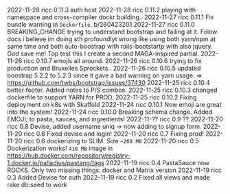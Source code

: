 2022-11-28 ricc 0.11.3 auth host
2022-11-28 ricc 0.11.2 playing with namespace and cross-compiler dockr building..
2022-11-27 ricc 0.11.1 Fix bundle warning in `Dockerfile`. b/260423201
2022-11-27 ricc 0.11.0 BREAKING_CHANGE trying to understand bootstrap and failing at it. Folow docs i believe im doing sth profoundlyt wrong like using
                    both yarn/npm at same time and both auto-boostrap with rails-bootstartp with also jquery. God save me! Top test this I create
                    a second MAGA-inspired partial.
2022-11-26 ricc 0.10.7 emojis all around.
2022-11-26 ricc 0.10.6 trying to fix production and Bruxelles Sprockets..
2022-11-26 ricc 0.10.5 updated boostrap 5.2.2 to 5.2.3 since it gave a bad warning on yarn usage. => https://github.com/twbs/bootstrap/issues/37430
2022-11-25 ricc 0.10.4 better footer. Added notes to P/S combos.
2022-11-25 ricc 0.10.3 changed dockerfile to support YARN for PROD.
2022-11-25 ricc 0.10.2 Fixing deployment on k8s with Skaffold
2022-11-24 ricc 0.10.1 Now emoji are great into the system!
2022-11-24 ricc 0.10.0 Breaking schema change. Added EMOJI; to pasta, sauces, and ingredients!
2022-11-?? ricc 0.9 ??
2022-11-20 ricc 0.8 Devise, added username uniq -> now adding to signup form.
2022-11-20 ricc 0.8 Fixed devise and login!
2022-11-20 ricc 0.7 Fixing prod!
2022-11-20 ricc 0.6 dockerizing to SLIM. Size `~268 MB`
2022-11-20 ricc 0.5 Dockerization works! `410 MB` image in https://hub.docker.com/repository/registry-1.docker.io/palladius/pastang/tags
2022-11-19 ricc 0.4 PastaSauce now ROCKS. Only two missing things: docker and Matrix version
2022-11-19 ricc 0.3 Added Devise for auth
2022-11-19 ricc 0.2 Fixed all views and made rake db:seed to work
